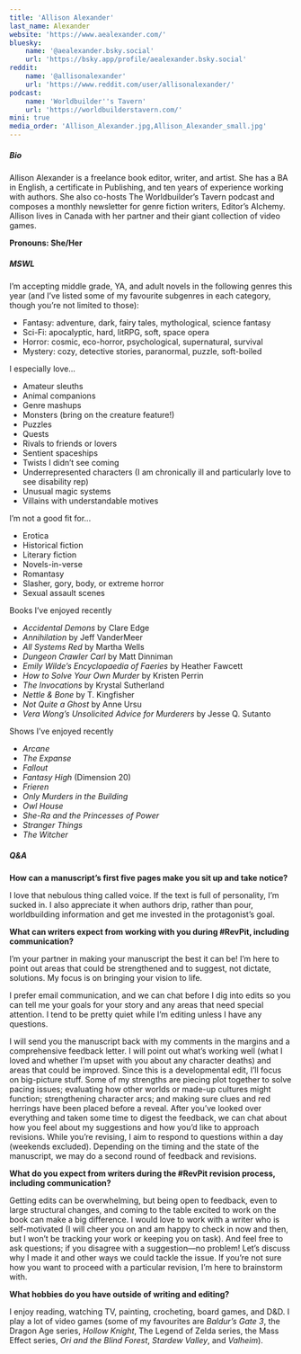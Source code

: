 ```yaml
---
title: 'Allison Alexander'
last_name: Alexander
website: 'https://www.aealexander.com/'
bluesky:
    name: '@aealexander.bsky.social'
    url: 'https://bsky.app/profile/aealexander.bsky.social'
reddit:
    name: '@allisonalexander'
    url: 'https://www.reddit.com/user/allisonalexander/'
podcast:
    name: 'Worldbuilder''s Tavern'
    url: 'https://worldbuilderstavern.com/'
mini: true
media_order: 'Allison_Alexander.jpg,Allison_Alexander_small.jpg'
---
```


##### Bio

Allison Alexander is a freelance book editor, writer, and artist. She has a BA in English, a certificate in Publishing, and ten years of experience working with authors. She also co-hosts The Worldbuilder’s Tavern podcast and composes a monthly newsletter for genre fiction writers, Editor’s Alchemy. Allison lives in Canada with her partner and their giant collection of video games.

**Pronouns: She/Her**

##### MSWL

I’m accepting middle grade, YA, and adult novels in the following genres this year (and I’ve listed some of my favourite subgenres in each category, though you’re not limited to those): 
* Fantasy: adventure, dark, fairy tales, mythological, science fantasy
* Sci-Fi: apocalyptic, hard, litRPG, soft, space opera 
* Horror: cosmic, eco-horror, psychological, supernatural, survival 
* Mystery: cozy, detective stories, paranormal, puzzle, soft-boiled

I especially love...
* Amateur sleuths
* Animal companions
* Genre mashups
* Monsters (bring on the creature feature!)
* Puzzles
* Quests
* Rivals to friends or lovers
* Sentient spaceships
* Twists I didn’t see coming
* Underrepresented characters (I am chronically ill and particularly love to see disability rep)
* Unusual magic systems 
* Villains with understandable motives

I’m not a good fit for...
* Erotica
* Historical fiction
* Literary fiction
* Novels-in-verse
* Romantasy
* Slasher, gory, body, or extreme horror
* Sexual assault scenes

Books I’ve enjoyed recently
* _Accidental Demons_ by Clare Edge
* _Annihilation_ by Jeff VanderMeer
* _All Systems Red_ by Martha Wells
* _Dungeon Crawler Carl_ by Matt Dinniman
* _Emily Wilde’s Encyclopaedia of Faeries_ by Heather Fawcett
* _How to Solve Your Own Murder_ by Kristen Perrin
* _The Invocations_ by Krystal Sutherland
* _Nettle & Bone_ by T. Kingfisher
* _Not Quite a Ghost_ by Anne Ursu
* _Vera Wong’s Unsolicited Advice for Murderers_ by Jesse Q. Sutanto

Shows I’ve enjoyed recently
* _Arcane_
* _The Expanse_
* _Fallout_
* _Fantasy High_ (Dimension 20)
* _Frieren_
* _Only Murders in the Building_
* _Owl House_
* _She-Ra and the Princesses of Power_
* _Stranger Things_
* _The Witcher_

##### Q&A

**How can a manuscript’s first five pages make you sit up and take notice?** 

I love that nebulous thing called voice. If the text is full of personality, I’m sucked in. I also appreciate it when authors drip, rather than pour, worldbuilding information and get me invested in the protagonist’s goal.

**What can writers expect from working with you during #RevPit, including communication?**

I’m your partner in making your manuscript the best it can be! I’m here to point out areas that could be strengthened and to suggest, not dictate, solutions. My focus is on bringing your vision to life.

I prefer email communication, and we can chat before I dig into edits so you can tell me your goals for your story and any areas that need special attention. I tend to be pretty quiet while I’m editing unless I have any questions.

I will send you the manuscript back with my comments in the margins and a comprehensive feedback letter. I will point out what’s working well (what I loved and whether I’m upset with you about any character deaths) and areas that could be improved. Since this is a developmental edit, I’ll focus on big-picture stuff. Some of my strengths are piecing plot together to solve pacing issues; evaluating how other worlds or made-up cultures might function; strengthening character arcs; and making sure clues and red herrings have been placed before a reveal. After you’ve looked over everything and taken some time to digest the feedback, we can chat about how you feel about my suggestions and how you’d like to approach revisions. While you’re revising, I aim to respond to questions within a day (weekends excluded). Depending on the timing and the state of the manuscript, we may do a second round of feedback and revisions.

**What do you expect from writers during the #RevPit revision process, including communication?**

Getting edits can be overwhelming, but being open to feedback, even to large structural changes, and coming to the table excited to work on the book can make a big difference. I would love to work with a writer who is self-motivated (I will cheer you on and am happy to check in now and then, but I won’t be tracking your work or keeping you on task). And feel free to ask questions; if you disagree with a suggestion—no problem! Let’s discuss why I made it and other ways we could tackle the issue. If you’re not sure how you want to proceed with a particular revision, I’m here to brainstorm with.

**What hobbies do you have outside of writing and editing?**

I enjoy reading, watching TV, painting, crocheting, board games, and D&D. I play a lot of video games (some of my favourites are _Baldur’s Gate 3_, the Dragon Age series, _Hollow Knight_, The Legend of Zelda series, the Mass Effect series, _Ori and the Blind Forest_, _Stardew Valley_, and _Valheim_).